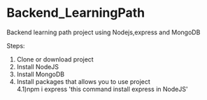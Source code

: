 # Backend_LearningPath
Backend learning path project using Nodejs,express and MongoDB

Steps:
1) Clone or download project<br/>
2) Install NodeJS<br/>
3) Install MongoDB<br/>
4) Install packages that allows you to use project<br/>
4.1)npm i express 'this command install express in NodeJS'<br/>

